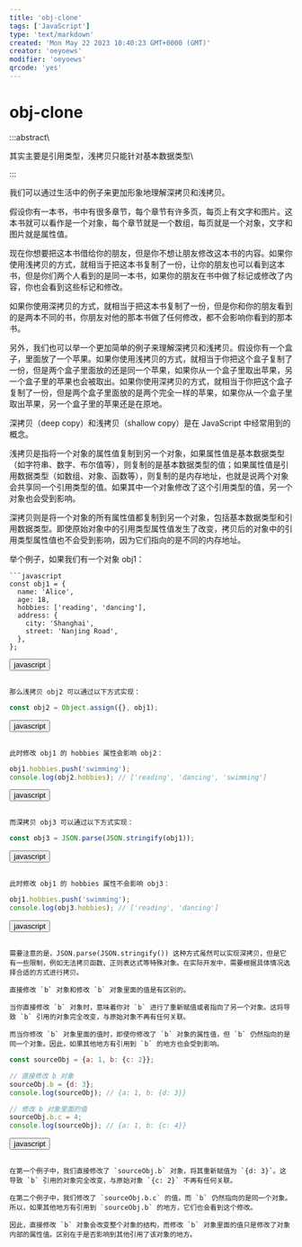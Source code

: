 ```yaml
---
title: 'obj-clone'
tags: ['JavaScript']
type: 'text/markdown'
created: 'Mon May 22 2023 10:40:23 GMT+0000 (GMT)'
creator: 'oeyoews'
modifier: 'oeyoews'
qrcode: 'yes'
---
```


# obj-clone

:::abstract\

其实主要是引用类型，浅拷贝只能针对基本数据类型\

:::

我们可以通过生活中的例子来更加形象地理解深拷贝和浅拷贝。

假设你有一本书，书中有很多章节，每个章节有许多页，每页上有文字和图片。这本书就可以看作是一个对象，每个章节就是一个数组，每页就是一个对象，文字和图片就是属性值。

现在你想要把这本书借给你的朋友，但是你不想让朋友修改这本书的内容。如果你使用浅拷贝的方式，就相当于把这本书复制了一份，让你的朋友也可以看到这本书，但是你们两个人看到的是同一本书，如果你的朋友在书中做了标记或修改了内容，你也会看到这些标记和修改。

如果你使用深拷贝的方式，就相当于把这本书复制了一份，但是你和你的朋友看到的是两本不同的书，你朋友对他的那本书做了任何修改，都不会影响你看到的那本书。

另外，我们也可以举一个更加简单的例子来理解深拷贝和浅拷贝。假设你有一个盒子，里面放了一个苹果。如果你使用浅拷贝的方式，就相当于你把这个盒子复制了一份，但是两个盒子里面放的还是同一个苹果，如果你从一个盒子里取出苹果，另一个盒子里的苹果也会被取出。如果你使用深拷贝的方式，就相当于你把这个盒子复制了一份，但是两个盒子里面放的是两个完全一样的苹果，如果你从一个盒子里取出苹果，另一个盒子里的苹果还是在原地。

深拷贝（deep copy）和浅拷贝（shallow copy）是在 JavaScript 中经常用到的概念。

浅拷贝是指将一个对象的属性值复制到另一个对象，如果属性值是基本数据类型（如字符串、数字、布尔值等），则复制的是基本数据类型的值；如果属性值是引用数据类型（如数组、对象、函数等），则复制的是内存地址，也就是说两个对象会共享同一个引用类型的值。如果其中一个对象修改了这个引用类型的值，另一个对象也会受到影响。

深拷贝则是将一个对象的所有属性值都复制到另一个对象，包括基本数据类型和引用数据类型。即使原始对象中的引用类型属性值发生了改变，拷贝后的对象中的引用类型属性值也不会受到影响，因为它们指向的是不同的内存地址。

举个例子，如果我们有一个对象 obj1：

```
```javascript
const obj1 = {
  name: 'Alice',
  age: 18,
  hobbies: ['reading', 'dancing'],
  address: {
    city: 'Shanghai',
    street: 'Nanjing Road',
  },
};
```

<button>javascript</button>
```

那么浅拷贝 obj2 可以通过以下方式实现：

```
```javascript
const obj2 = Object.assign({}, obj1);
```

<button>javascript</button>
```

此时修改 obj1 的 hobbies 属性会影响 obj2：

```
```javascript
obj1.hobbies.push('swimming');
console.log(obj2.hobbies); // ['reading', 'dancing', 'swimming']
```

<button>javascript</button>
```

而深拷贝 obj3 可以通过以下方式实现：

```
```javascript
const obj3 = JSON.parse(JSON.stringify(obj1));
```

<button>javascript</button>
```

此时修改 obj1 的 hobbies 属性不会影响 obj3：

```
```javascript
obj1.hobbies.push('swimming');
console.log(obj3.hobbies); // ['reading', 'dancing']
```

<button>javascript</button>
```

需要注意的是，JSON.parse(JSON.stringify()) 这种方式虽然可以实现深拷贝，但是它有一些限制，例如无法拷贝函数、正则表达式等特殊对象。在实际开发中，需要根据具体情况选择合适的方式进行拷贝。

直接修改 `b` 对象和修改 `b` 对象里面的值是有区别的。

当你直接修改 `b` 对象时，意味着你对 `b` 进行了重新赋值或者指向了另一个对象。这将导致 `b` 引用的对象完全改变，与原始对象不再有任何关联。

而当你修改 `b` 对象里面的值时，即使你修改了 `b` 对象的属性值，但 `b` 仍然指向的是同一个对象。因此，如果其他地方有引用到 `b` 的地方也会受到影响。

```
```javascript
const sourceObj = {a: 1, b: {c: 2}};

// 直接修改 b 对象
sourceObj.b = {d: 3};
console.log(sourceObj); // {a: 1, b: {d: 3}}

// 修改 b 对象里面的值
sourceObj.b.c = 4;
console.log(sourceObj); // {a: 1, b: {c: 4}}
```

<button>javascript</button>
```

在第一个例子中，我们直接修改了 `sourceObj.b` 对象，将其重新赋值为 `{d: 3}`。这导致 `b` 引用的对象完全改变，与原始对象 `{c: 2}` 不再有任何关联。

在第二个例子中，我们修改了 `sourceObj.b.c` 的值，而 `b` 仍然指向的是同一个对象。所以，如果其他地方有引用到 `sourceObj.b` 的地方，它们也会看到这个修改。

因此，直接修改 `b` 对象会改变整个对象的结构，而修改 `b` 对象里面的值只是修改了对象内部的属性值。区别在于是否影响到其他引用了该对象的地方。
